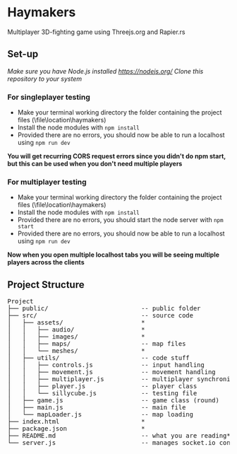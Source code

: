 # Haymakers
Multiplayer 3D-fighting game using Threejs.org and Rapier.rs
## Set-up
*Make sure you have Node.js installed https://nodejs.org/*
*Clone this repository to your system*
### For singleplayer testing
- Make your terminal working directory the folder containing the project files (\file\location\haymakers)
- Install the node modules with `npm install`
- Provided there are no errors, you should now be able to run a localhost using `npm run dev`

**You will get recurring CORS request errors since you didn't do npm start, but this can be used when you don't need multiple players**

### For multiplayer testing
- Make your terminal working directory the folder containing the project files (\file\location\haymakers)
- Install the node modules with `npm install`
- Provided there are no errors, you should start the node server with `npm start`
- Provided there are no errors, you should now be able to run a localhost using `npm run dev`

**Now when you open multiple localhost tabs you will be seeing multiple players across the clients**

## Project Structure
<pre>
Project
├── public/                         -- public folder
├── src/                            -- source code
│   ├── assets/                     *
│   │   ├── audio/                  *
│   │   ├── images/                 *
│   │   ├── maps/                   -- map files
│   │   └── meshes/                 *
│   ├── utils/                      -- code stuff
│   │   ├── controls.js             -- input handling
│   │   ├── movement.js             -- movement handling
│   │   ├── multiplayer.js          -- multiplayer synchronization
│   │   ├── player.js               -- player class
│   │   └── sillycube.js            -- testing file
│   ├── game.js                     -- game class (round)
│   ├── main.js                     -- main file
│   └── mapLoader.js                -- map loading
├── index.html                      *
├── package.json                    *
├── README.md                       -- what you are reading*
└── server.js                       -- manages socket.io connections
</pre>
